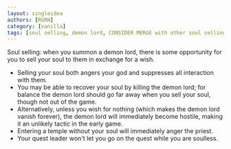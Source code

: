 ```yaml
---
layout: singleidea
authors: [RGRN]
category: [vanilla]
tags: [soul selling, demon lord, CONSIDER MERGE with other soul selling?]
---
```

Soul selling: when you summon a demon lord, there is some opportunity for you to sell your soul to them in exchange for a wish.
* Selling your soul both angers your god and suppresses all interaction with them.
* You may be able to recover your soul by killing the demon lord; for balance the demon lord should go far away when you sell your soul, though not out of the game.
* Alternatively, unless you wish for nothing (which makes the demon lord vanish forever), the demon lord will immediately become hostile, making it an unlikely tactic in the early game.
* Entering a temple without your soul will immediately anger the priest.
* Your quest leader won't let you go on the quest while you are soulless.
